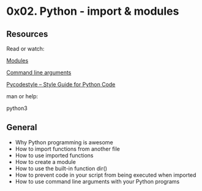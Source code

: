 # 0x02. Python - import & modules

## Resources

Read or watch:

[Modules](https://alx-intranet.hbtn.io/rltoken/SY-cMfnwbHoPFaJ-D_LWig)

[Command line arguments](https://alx-intranet.hbtn.io/rltoken/5e3TphtJ6WSVkWsdd2eX_A)

[Pycodestyle – Style Guide for Python Code](https://alx-intranet.hbtn.io/rltoken/FlkAJ_kPXHC4Y65WrRvA4A)

man or help:

python3

## General
- Why Python programming is awesome
- How to import functions from another file
- How to use imported functions
- How to create a module
- How to use the built-in function dir()
- How to prevent code in your script from being executed when imported
- How to use command line arguments with your Python programs